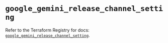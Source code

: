 # `google_gemini_release_channel_setting`

Refer to the Terraform Registry for docs: [`google_gemini_release_channel_setting`](https://registry.terraform.io/providers/hashicorp/google-beta/6.49.2/docs/resources/google_gemini_release_channel_setting).
